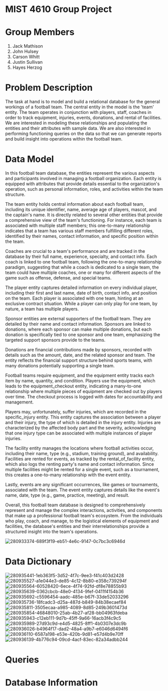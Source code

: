 # MIST 4610 Group Project

# Group Members
1. Jack Mathison
2. John Hulsey
3. Carson Whitt
4. Justin Sullivan
5. Hayes Herzog

# Problem Description

The task at hand is to model and build a relational database for the general workings of a football team. The central entity in the model is the 'team' entity. The team operates in conjunction with players, staff, coaches in order to track equipment, injuries, events, donations, and rental of facilities. We are interested in modeling these relationships and populating the entities and their attributes with sample data. We are also interested in performing functioning queries on the data so that we can generate reports and build insight into operations within the football team.

# Data Model

In this football team database, the entities represent the various aspects and participants involved in managing a football organization. Each entity is equipped with attributes that provide details essential to the organization's operation, such as personal information, roles, and activities within the team structure.

The team entity holds central information about each football team, including its unique identifier, name, average age of players, mascot, and the captain's name. It is directly related to several other entities that provide a comprehensive view of the team's functioning. For instance, each team is associated with multiple staff members; this one-to-many relationship indicates that a team has various staff members fulfilling different roles, identified by their names, contact information, and specific position within the team.

Coaches are crucial to a team's performance and are tracked in the database by their full name, experience, specialty, and contact info. Each coach is linked to one football team, following the one-to-many relationship paradigm, suggesting that while a coach is dedicated to a single team, the team could have multiple coaches, one or many for different aspects of the game such as offense, defense, and special teams.

The player entity captures detailed information on every individual player, including their first and last name, date of birth, contact info, and position on the team. Each player is associated with one team, hinting at an exclusive contract situation. While a player can only play for one team, by nature, a team has multiple players.

Sponsor entities are external supporters of the football team. They are detailed by their name and contact information. Sponsors are linked to donations, where each sponsor can make multiple donations, but each donation is specifically tied to one sponsor and one team, emphasizing the targeted support sponsors provide to the teams.

Donations are financial contributions made by sponsors, recorded with details such as the amount, date, and the related sponsor and team. The entity reflects the financial support structure behind sports teams, with many donations potentially supporting a single team.

Football teams require equipment, and the equipment entity tracks each item by name, quantity, and condition. Players use the equipment, which leads to the equipment_checkout entity, indicating a many-to-one relationship where multiple pieces of equipment are checked out by players over time. The checkout process is logged with dates for accountability and management.

Players may, unfortunately, suffer injuries, which are recorded in the specific_injury entity. This entity captures the association between a player and their injury, the type of which is detailed in the injury entity. Injuries are characterized by the affected body part and the severity, acknowledging that one injury type can be associated with multiple instances of player injuries.

The facility entity manages the locations where football activities occur, including their name, type (e.g., stadium, training ground), and availability. Facilities are rented for events, as tracked by the rental_of_facility entity, which also logs the renting party's name and contact information. Since multiple facilities might be rented for a single event, such as a tournament, this creates a one-to-many relationship with the event entity.

Lastly, events are any significant occurrences, like games or tournaments, associated with the team. The event entity captures details like the event's name, date, type (e.g., game, practice, meeting), and result.

Overall, this football team database is designed to comprehensively represent and manage the complex interactions, activities, and components that make up a professional football team's ecosystem. From the individuals who play, coach, and manage, to the logistical elements of equipment and facilities, the database's entities and their interrelationships provide a structured insight into the team's operations.

![280933374-689f3f19-eb51-4e6c-9147-0c7bc3c6946d](https://github.com/JackMathison/tissue/assets/148248948/fc1fb6d6-86b9-4368-accd-3b3ce0362f1b)

# Data Dictionary

![280935441-1eb363f5-3d52-4f7c-9ee3-f41c403d2428](https://github.com/JackMathison/tissue/assets/148248948/14c6ed8b-8537-4bed-9061-4958c8669d68)
![280935527-a1e044e3-de85-4c12-8b80-e358c739294f](https://github.com/JackMathison/tissue/assets/148248948/39f6eedf-dc93-4aaa-aeae-e81886655dd8)
![280935564-60528420-6ece-4f74-92fd-df8e78855b93](https://github.com/JackMathison/tissue/assets/148248948/c191ec9c-5804-4062-b319-c284d4f1ae15)
![280935639-0362cbcb-48e0-4134-9fef-0411f4154b36](https://github.com/JackMathison/tissue/assets/148248948/6c0421e6-e7ad-4571-82f8-acd1643af214)
![280935692-c5596454-aadc-485e-b67f-33de52033296](https://github.com/JackMathison/tissue/assets/148248948/4eb0ca37-de45-42dd-a71d-4c6e3a8adc83)
![280935736-18fcadc3-d25a-487d-b849-84b38ecaef84](https://github.com/JackMathison/tissue/assets/148248948/7fcff337-9847-4466-bb29-7f0f49351e83)
![280935811-3505ecaa-a985-4089-8d85-249b3601473d](https://github.com/JackMathison/tissue/assets/148248948/e339028c-5fb9-4f4f-b99b-44545d7136fb)
![280935854-46848010-25ab-4b27-af28-bb04963fdeba](https://github.com/JackMathison/tissue/assets/148248948/a6c9aadd-18c4-4a42-9dd6-b332f29418d2)
![280935943-c12eb111-9d7b-45ff-9a66-16acb3f4c9c5](https://github.com/JackMathison/tissue/assets/148248948/b4e293ba-0f19-413f-a5a6-1e894b8907e5)
![280935989-27d93c9d-e4d5-4825-8ff1-4b0307e3dc9b](https://github.com/JackMathison/tissue/assets/148248948/bb21375a-ee6b-486f-9b95-fbc1b40e5e3e)
![280936026-b4964f17-dad2-48a4-a9b7-e6046d6494f6](https://github.com/JackMathison/tissue/assets/148248948/0344f131-2f36-492c-bc8b-68ea13fa0d9b)
![280936110-6587a198-e53e-420b-9d81-e57d4b9e70ff](https://github.com/JackMathison/tissue/assets/148248948/8e009fed-f047-46b3-aeca-aa33473215e7)
![280936139-4b776c94-09cd-4acf-83ec-82a34adbb244](https://github.com/JackMathison/tissue/assets/148248948/f7a72114-dedb-43eb-b934-3c911d33e29a)

# Queries

# Database Information
